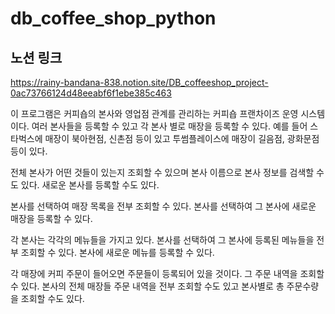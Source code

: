 # db_coffee_shop_python
## 노션 링크
https://rainy-bandana-838.notion.site/DB_coffeeshop_project-0ac73766124d48eeabf6f1ebe385c463

이 프로그램은 커피숍의 본사와 영업점 관계를 관리하는 커피숍 프랜차이즈 운영 시스템이다. 여러 본사들을 등록할 수 있고 각 본사 별로 매장을 등록할 수 있다. 예를 들어 스타벅스에 매장이 북아현점, 신촌점 등이 있고 투썸플레이스에 매장이 길음점, 광화문점 등이 있다.

전체 본사가 어떤 것들이 있는지 조회할 수 있으며 본사 이름으로 본사 정보를 검색할 수도 있다. 새로운 본사를 등록할 수도 있다.

본사를 선택하여 매장 목록을 전부 조회할 수 있다. 본사를 선택하여 그 본사에 새로운 매장을 등록할 수 있다.

각 본사는 각각의 메뉴들을 가지고 있다. 본사를 선택하여 그 본사에 등록된 메뉴들을 전부 조회할 수 있다. 본사에 새로운 메뉴를 등록할 수 있다.

각 매장에 커피 주문이 들어오면 주문들이 등록되어 있을 것이다. 그 주문 내역을 조회할 수 있다. 본사의 전체 매장들 주문 내역을 전부 조회할 수도 있고 본사별로 총 주문수량을 조회할 수도 있다.
